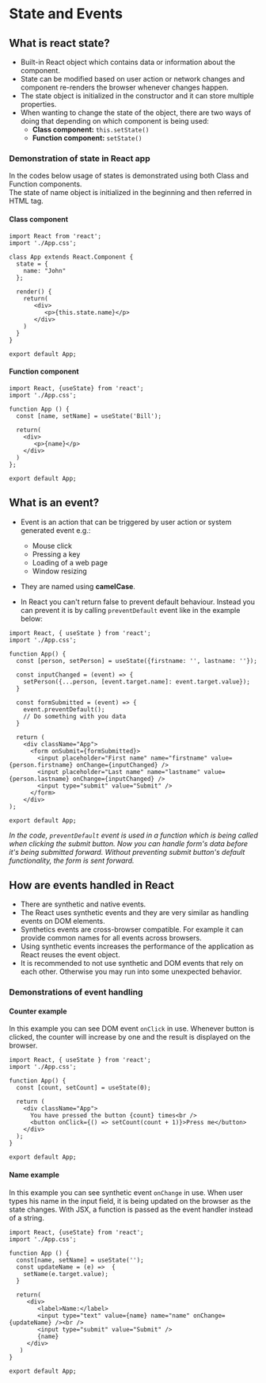 # State and Events

## What is react state?

- Built-in React object which contains data or information about the component.
- State can be modified based on user action or network changes and component re-renders the browser whenever changes happen.
- The state object is initialized in the constructor and it can store multiple properties.
- When wanting to change the state of the object, there are two ways of doing that depending on which component is being used:  
  - **Class component:** `this.setState()`  
  - **Function component:** `setState()`  

### Demonstration of state in React app

In the codes below usage of states is demonstrated using both Class and Function components.  
The state of name object is initialized in the beginning and then referred in HTML tag.

#### Class component


```
import React from 'react';   
import './App.css';
  
class App extends React.Component {  
  state = {  
    name: "John"  
  };
    
  render() {
    return(            
       <div>  
          <p>{this.state.name}</p>  
       </div>  
    )  
  }  
}  
  
export default App;
```

#### Function component


```
import React, {useState} from 'react'; 
import './App.css'; 
  
function App () {
  const [name, setName] = useState('Bill');  
    
  return(          
    <div> 
       <p>{name}</p> 
    </div>  
  )  
}; 
  
export default App;
```


## What is an event?

- Event is an action that can be triggered by user action or system generated event e.g.:
  - Mouse click
  - Pressing a key
  - Loading of a web page
  - Window resizing

- They are named using **camelCase**.
- In React you can't return false to prevent default behaviour. Instead you can prevent it is by calling `preventDefault` event like in the example below:


```
import React, { useState } from 'react';
import './App.css';

function App() {
  const [person, setPerson] = useState({firstname: '', lastname: ''});

  const inputChanged = (event) => {
    setPerson({...person, [event.target.name]: event.target.value});
  }

  const formSubmitted = (event) => {
    event.preventDefault();
    // Do something with you data
  }

  return (
    <div className="App">
      <form onSubmit={formSubmitted}>
        <input placeholder="First name" name="firstname" value={person.firstname} onChange={inputChanged} />
        <input placeholder="Last name" name="lastname" value={person.lastname} onChange={inputChanged} />
        <input type="submit" value="Submit" />
      </form>
    </div>
);

export default App;
```

*In the code, `preventDefault` event is used in a function which is being called when clicking the submit button. Now you can handle form's data before it's being submitted forward. Without preventing submit button's default functionality, the form is sent forward.* 


## How are events handled in React

- There are synthetic and native events.
- The React uses synthetic events and they are very similar as handling events on DOM elements.
- Synthetics events are cross-browser compatible. For example it can provide common names for all events across browsers. 
- Using synthetic events increases the performance of the application as React reuses the event object.
- It is recommended to not use synthetic and DOM events that rely on each other. Otherwise you may run into some unexpected behavior. 

### Demonstrations of event handling

#### Counter example

In this example you can see DOM event `onClick` in use. Whenever button is clicked, the counter will increase by one and the result is displayed on the browser.

```
import React, { useState } from 'react';
import './App.css';

function App() {
  const [count, setCount] = useState(0);

  return (
    <div className="App">
      You have pressed the button {count} times<br />
      <button onClick={() => setCount(count + 1)}>Press me</button>
    </div>
  );
}

export default App;
```

#### Name example

In this example you can see synthetic event `onChange` in use. When user types his name in the input field, it is being updated on the browser as the state changes. With JSX, a function is passed as the event handler instead of a string.

```
import React, {useState} from 'react';
import './App.css';
  
function App () { 
  const[name, setName] = useState('');
  const updateName = (e) =>  { 
    setName(e.target.value); 
  } 
  
  return( 
     <div>           
        <label>Name:</label>
        <input type="text" value={name} name="name" onChange={updateName} /><br />
        <input type="submit" value="Submit" />
        {name}
     </div>
   ) 
} 
  
export default App;
```
